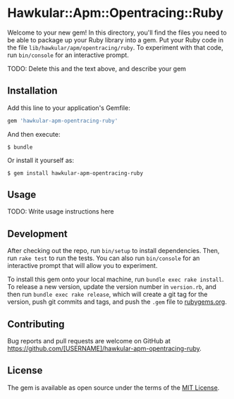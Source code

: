 # Hawkular::Apm::Opentracing::Ruby

Welcome to your new gem! In this directory, you'll find the files you need to be able to package up your Ruby library into a gem. Put your Ruby code in the file `lib/hawkular/apm/opentracing/ruby`. To experiment with that code, run `bin/console` for an interactive prompt.

TODO: Delete this and the text above, and describe your gem

## Installation

Add this line to your application's Gemfile:

```ruby
gem 'hawkular-apm-opentracing-ruby'
```

And then execute:

    $ bundle

Or install it yourself as:

    $ gem install hawkular-apm-opentracing-ruby

## Usage

TODO: Write usage instructions here

## Development

After checking out the repo, run `bin/setup` to install dependencies. Then, run `rake test` to run the tests. You can also run `bin/console` for an interactive prompt that will allow you to experiment.

To install this gem onto your local machine, run `bundle exec rake install`. To release a new version, update the version number in `version.rb`, and then run `bundle exec rake release`, which will create a git tag for the version, push git commits and tags, and push the `.gem` file to [rubygems.org](https://rubygems.org).

## Contributing

Bug reports and pull requests are welcome on GitHub at https://github.com/[USERNAME]/hawkular-apm-opentracing-ruby.


## License

The gem is available as open source under the terms of the [MIT License](http://opensource.org/licenses/MIT).

